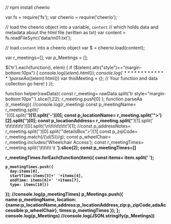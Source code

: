 // npm install cheerio

var fs = require('fs');
var cheerio = require('cheerio');

// load the cheerio object into a variable, `content`
// which holds data and metadata about the html file (written as txt)
var content = fs.readFileSync('data/m01.txt');

// load `content` into a cheerio object
var $ = cheerio.load(content);

var r_meetings=[];
var p_Meetings = [];


$('tr').each(function(i, elem) {
    if ($(elem).attr("style")=="margin-bottom:10px") {
        console.log($(elem).html());
       console.log('*************')
       parseAa($(elem).html())
        var thisMeeting = {}; // Your function and data collection go here! 
    }
});

function helper(rawData){
  const r_meeting= rawData.split('tr style="margin-bottom:10px"').slice(1,22);
   r_meeting.push[0]
};
function parseAa (r_meeting){
      //console.log(r_meeting)
  const p_meetingName= r_meeting.split('</b><br>')[0].split('<b>')[1].split('-')[0];
  const p_locationName= r_meeting.split('">')[2].split('</h4>')[0];
  const p_locationAddress= r_meeting.split('</b>')[1].split('</b><br />\t\t\t\t\t\t')[0].split('\n\t\t\t\t\t\t')[1];
  //const p_addressNotes= r_meeting.split('</div>')[0].split('"detailsBox">')[1]
  const p_zipCode= r_meeting.match(/(\d{5})/g);
  const p_wheelChair= r_meeting.includes('Wheelchair Access');
  const r_meetingTimes= r_meeting.split('\t\t\t\t  \t    <b>').slice(2);
  const p_meetingTimes=[]
  
  r_meetingTimes.forEach(function(item){
    const items= item.split(' ');

    p_meetingTimes.push({
      day:items[0],
      startTime:items[3]+' '+items[4],
      endTime: items[6]+' '+items[7],
      type: items[10]})  
  });
  //console.log(p_meetingTimes)
  p_Meetings.push({
    name:p_meetingName,
    location:{name:p_locationName,address:p_locationAddress,zip:p_zipCode,adaAccessible:p_wheelChair},
    times:p_meetingTimes
  });
};
console.log(p_Meetings)
//console.log(JSON.stringify(p_Meetings))
